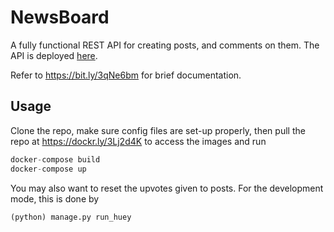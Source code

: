 # NewsBoard

A fully functional REST API for creating posts, and comments on them. The API is deployed [here](https://news1board.herokuapp.com/). 

Refer to https://bit.ly/3qNe6bm for brief documentation.

## Usage

Clone the repo, make sure config files are set-up properly, then pull the repo at https://dockr.ly/3Lj2d4K to access the images and run
```python
docker-compose build
docker-compose up
```
You may also want to reset the upvotes given to posts. For the development mode, this is done by
```python
(python) manage.py run_huey
```
